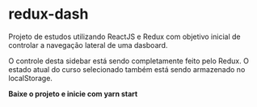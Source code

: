 # redux-dash
Projeto de estudos utilizando ReactJS e Redux com objetivo inicial de controlar a navegação lateral de uma dasboard.

O controle desta sidebar está sendo completamente feito pelo Redux.
O estado atual do curso selecionado também está sendo armazenado no localStorage.

**Baixe o projeto e inicie com yarn start**
